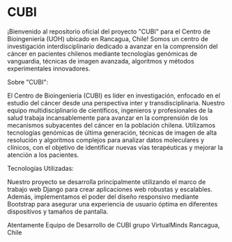 # CUBI
¡Bienvenido al repositorio oficial del proyecto "CUBI" para el Centro de Bioingeniería (UOH) ubicado en Rancagua, Chile! Somos un centro de investigación interdisciplinario dedicado a avanzar en la comprensión del cáncer en pacientes chilenos mediante tecnologías genómicas de vanguardia, técnicas de imagen avanzada, algoritmos y métodos experimentales innovadores.

Sobre "CUBI":

El Centro de Bioingeniería (CUBI) es líder en investigación, enfocado en el estudio del cáncer desde una perspectiva inter y transdisciplinaria. Nuestro equipo multidisciplinario de científicos, ingenieros y profesionales de la salud trabaja incansablemente para avanzar en la comprensión de los mecanismos subyacentes del cáncer en la población chilena. Utilizamos tecnologías genómicas de última generación, técnicas de imagen de alta resolución y algoritmos complejos para analizar datos moleculares y clínicos, con el objetivo de identificar nuevas vías terapéuticas y mejorar la atención a los pacientes.

Tecnologías Utilizadas:

Nuestro proyecto se desarrolla principalmente utilizando el marco de trabajo web Django para crear aplicaciones web robustas y escalables. Además, implementamos el poder del diseño responsivo mediante Bootstrap para asegurar una experiencia de usuario óptima en diferentes dispositivos y tamaños de pantalla.


Atentamente Equipo de Desarrollo de CUBI grupo VirtualMinds
Rancagua, Chile
